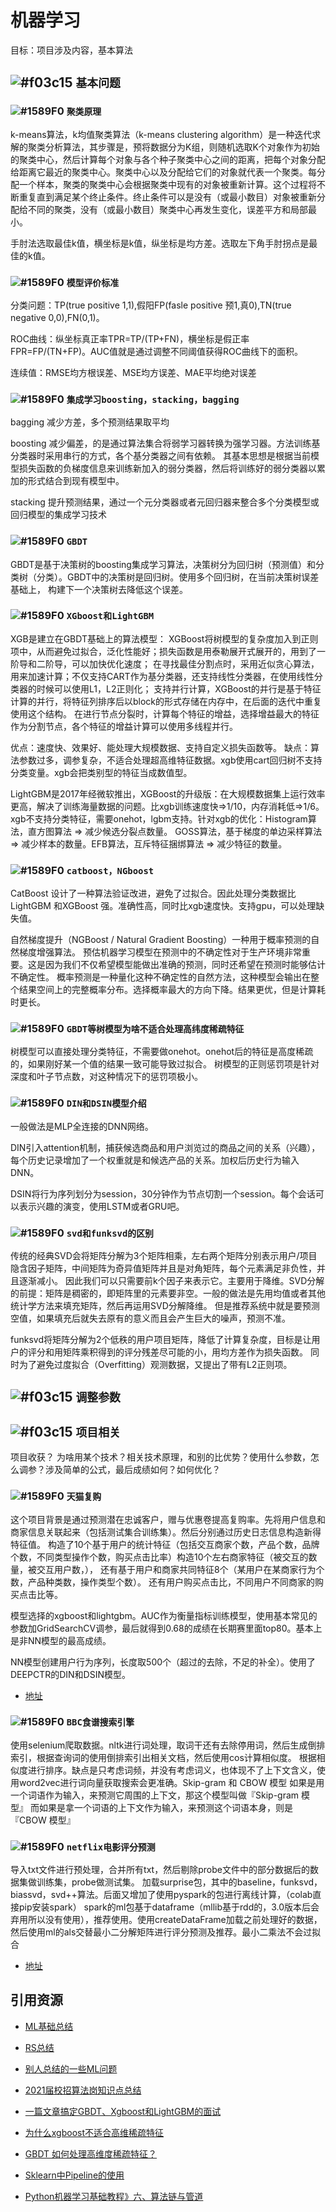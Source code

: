 # 机器学习

目标：项目涉及内容，基本算法

## ![#f03c15](https://placehold.it/15/f03c15/000000?text=+) `基本问题`

### ![#1589F0](https://placehold.it/15/1589F0/000000?text=+) `聚类原理`

k-means算法，k均值聚类算法（k-means clustering algorithm）是一种迭代求解的聚类分析算法，其步骤是，预将数据分为K组，则随机选取K个对象作为初始的聚类中心，然后计算每个对象与各个种子聚类中心之间的距离，把每个对象分配给距离它最近的聚类中心。聚类中心以及分配给它们的对象就代表一个聚类。每分配一个样本，聚类的聚类中心会根据聚类中现有的对象被重新计算。这个过程将不断重复直到满足某个终止条件。终止条件可以是没有（或最小数目）对象被重新分配给不同的聚类，没有（或最小数目）聚类中心再发生变化，误差平方和局部最小。

手肘法选取最佳k值，横坐标是k值，纵坐标是均方差。选取左下角手肘拐点是最佳的k值。

### ![#1589F0](https://placehold.it/15/1589F0/000000?text=+) `模型评价标准`

分类问题：TP(true positive 1,1),假阳FP(fasle positive 预1,真0),TN(true negative 0,0),FN(0,1)。

ROC曲线：纵坐标真正率TPR=TP/(TP+FN)，横坐标是假正率FPR=FP/(TN+FP)。AUC值就是通过调整不同阈值获得ROC曲线下的面积。

连续值：RMSE均方根误差、MSE均方误差、MAE平均绝对误差

### ![#1589F0](https://placehold.it/15/1589F0/000000?text=+) `集成学习boosting，stacking，bagging`

bagging 减少方差，多个预测结果取平均

boosting 减少偏差，的是通过算法集合将弱学习器转换为强学习器。方法训练基分类器时采用串行的方式，各个基分类器之间有依赖。
其基本思想是根据当前模型损失函数的负梯度信息来训练新加入的弱分类器，然后将训练好的弱分类器以累加的形式结合到现有模型中。

stacking 提升预测结果，通过一个元分类器或者元回归器来整合多个分类模型或回归模型的集成学习技术

### ![#1589F0](https://placehold.it/15/1589F0/000000?text=+) `GBDT`

GBDT是基于决策树的boosting集成学习算法，决策树分为回归树（预测值）和分类树（分类）。GBDT中的决策树是回归树。使用多个回归树，在当前决策树误差基础上，
构建下一个决策树去降低这个误差。

### ![#1589F0](https://placehold.it/15/1589F0/000000?text=+) `XGboost和LightGBM`

XGB是建立在GBDT基础上的算法模型：
XGBoost将树模型的复杂度加入到正则项中，从而避免过拟合，泛化性能好；损失函数是用泰勒展开式展开的，用到了一阶导和二阶导，可以加快优化速度；
在寻找最佳分割点时，采用近似贪心算法，用来加速计算；不仅支持CART作为基分类器，还支持线性分类器，在使用线性分类器的时候可以使用L1，L2正则化；
支持并行计算，XGBoost的并行是基于特征计算的并行，将特征列排序后以block的形式存储在内存中，在后面的迭代中重复使用这个结构。
在进行节点分裂时，计算每个特征的增益，选择增益最大的特征作为分割节点，各个特征的增益计算可以使用多线程并行。

优点：速度快、效果好、能处理大规模数据、支持自定义损失函数等。
缺点：算法参数过多，调参复杂，不适合处理超高维特征数据。xgb使用cart回归树不支持分类变量。xgb会把类别型的特征当成数值型。


LightGBM是2017年经微软推出，XGBoost的升级版：在大规模数据集上运行效率更高，解决了训练海量数据的问题。比xgb训练速度快=>1/10，内存消耗低=>1/6。
xgb不支持分类特征，需要onehot，lgbm支持。针对xgb的优化：Histogram算法，直方图算法 => 减少候选分裂点数量。
GOSS算法，基于梯度的单边采样算法 => 减少样本的数量。EFB算法，互斥特征捆绑算法 => 减少特征的数量。

### ![#1589F0](https://placehold.it/15/1589F0/000000?text=+) `catboost，NGboost`

CatBoost 设计了一种算法验证改进，避免了过拟合。因此处理分类数据比LightGBM 和XGBoost 强。准确性高，同时比xgb速度快。支持gpu，可以处理缺失值。

自然梯度提升（NGBoost / Natural Gradient Boosting）一种用于概率预测的自然梯度增强算法。
预估机器学习模型在预测中的不确定性对于生产环境非常重要。这是因为我们不仅希望模型能做出准确的预测，同时还希望在预测时能够估计不确定性。
概率预测是一种量化这种不确定性的自然方法，这种模型会输出在整个结果空间上的完整概率分布。选择概率最大的方向下降。结果更优，但是计算耗时更长。

### ![#1589F0](https://placehold.it/15/1589F0/000000?text=+) `GBDT等树模型为啥不适合处理高纬度稀疏特征`

树模型可以直接处理分类特征，不需要做onehot。onehot后的特征是高度稀疏的，如果刚好某一个值的结果一致可能导致过拟合。
树模型的正则惩罚项是针对深度和叶子节点数，对这种情况下的惩罚项极小。

### ![#1589F0](https://placehold.it/15/1589F0/000000?text=+) `DIN和DSIN模型介绍`


一般做法是MLP全连接的DNN网络。

DIN引入attention机制，捕获候选商品和用户浏览过的商品之间的关系（兴趣），每个历史记录增加了一个权重就是和候选产品的关系。加权后历史行为输入DNN。

DSIN将行为序列划分为session，30分钟作为节点切割一个session。每个会话可以表示兴趣的演变，使用LSTM或者GRU吧。

### ![#1589F0](https://placehold.it/15/1589F0/000000?text=+) `svd和funksvd的区别`

传统的经典SVD会将矩阵分解为3个矩阵相乘，左右两个矩阵分别表示用户/项目隐含因子矩阵，中间矩阵为奇异值矩阵并且是对角矩阵，每个元素满足非负性，并且逐渐减小。
因此我们可以只需要前k个因子来表示它。主要用于降维。SVD分解的前提：矩阵是稠密的，即矩阵里的元素要非空。一般的做法是先用均值或者其他统计学方法来填充矩阵，然后再运用SVD分解降维。
但是推荐系统中就是要预测空值，如果填充后就失去原有的意义而且会产生巨大的噪声，预测不准。

funksvd将矩阵分解为2个低秩的用户项目矩阵，降低了计算复杂度，目标是让用户的评分和用矩阵乘积得到的评分残差尽可能的小，用均方差作为损失函数。
同时为了避免过度拟合（Overfitting）观测数据，又提出了带有L2正则项。


## ![#f03c15](https://placehold.it/15/f03c15/000000?text=+) `调整参数`


## ![#f03c15](https://placehold.it/15/f03c15/000000?text=+) `项目相关`

项目收获？ 为啥用某个技术？相关技术原理，和别的比优势？使用什么参数，怎么调参？涉及简单的公式，最后成绩如何？如何优化？

### ![#1589F0](https://placehold.it/15/1589F0/000000?text=+) `天猫复购`

这个项目背景是通过预测潜在忠诚客户，赠与优惠卷提高复购率。先将用户信息和商家信息关联起来（包括测试集合训练集）。然后分别通过历史日志信息构造新得特征值。
构造了10个基于用户的统计特征（包括交互商家个数，产品个数，品牌个数，不同类型操作个数，购买点击比率）构造10个左右商家特征（被交互的数量，被交互用户数，），
还有基于用户和商家共同特征8个（某用户在某商家行为个数，产品种类数，操作类型个数）。
还有用户购买点击比，不同用户不同商家的购买点击比等。

模型选择的xgboost和lightgbm。AUC作为衡量指标训练模型，使用基本常见的参数加GridSearchCV调参，最后就得到0.68的成绩在长期赛里面top80。基本上是非NN模型的最高成绩。

NN模型创建用户行为序列，长度取500个（超过的去除，不足的补全）。使用了DEEPCTR的DIN和DSIN模型。


- [地址](https://github.com/lionel-sun/Tmall_Repeat_Buyers)

### ![#1589F0](https://placehold.it/15/1589F0/000000?text=+) `BBC食谱搜索引擎`

使用selenium爬取数据。nltk进行词处理，取词干还有去除停用词，然后生成倒排索引，根据查询词的使用倒排索引出相关文档，然后使用cos计算相似度。
根据相似度进行排序。缺点是只考虑词频，并没有考虑词义，也体现不了上下文含义，使用word2vec进行词向量获取搜索会更准确。Skip-gram 和 CBOW 模型
如果是用一个词语作为输入，来预测它周围的上下文，那这个模型叫做『Skip-gram 模型』
而如果是拿一个词语的上下文作为输入，来预测这个词语本身，则是 『CBOW 模型』

### ![#1589F0](https://placehold.it/15/1589F0/000000?text=+) `netflix电影评分预测`

导入txt文件进行预处理，合并所有txt，然后剔除probe文件中的部分数据后的数据集做训练集，probe做测试集。
加载surprise包，其中的baseline，funksvd，biassvd，svd++算法。后面又增加了使用pyspark的包进行离线计算，（colab直接pip安装spark）
spark的ml包基于dataframe（mllib基于rdd的，3.0版本后会弃用所以没有使用），推荐使用。使用createDataFrame加载之前处理好的数据，
然后使用ml的als交替最小二分解矩阵进行评分预测及推荐。最小二乘法不会过拟合

- [地址](https://github.com/lionel-sun/Netflix)

## 引用资源
- [ML基础总结](https://github.com/lionel-sun/RS_Practice/blob/master/AI算法岗位面试资料整理/README.md)

- [RS总结](https://github.com/lionel-sun/RS_Practice/blob/master/README.md)

- [别人总结的一些ML问题](https://github.com/wangyuGithub01/Machine_Learning_Resources)

- [2021届校招算法岗知识点总结](https://zhuanlan.zhihu.com/p/107911095)

- [一篇文章搞定GBDT、Xgboost和LightGBM的面试](https://zhuanlan.zhihu.com/p/148050748)

- [为什么xgboost不适合高维稀疏特征](https://www.zhihu.com/question/267934807)

- [GBDT 如何处理高维度稀疏特征？](https://www.zhihu.com/question/55925445)

- [Sklearn中Pipeline的使用](https://www.jianshu.com/p/9c2c8c8ef42d)

- [Python机器学习基础教程》六、算法链与管道](https://zhuanlan.zhihu.com/p/48247268)